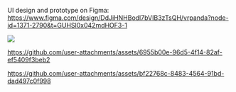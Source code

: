UI design and prototype on Figma: https://www.figma.com/design/DdJiHNHBodl7bVIB3zTsQH/vrpanda?node-id=1371-2790&t=GUHSl0x042mdHOF3-1

[<img src=https://github.com/user-attachments/assets/aa1aafc2-873e-4933-a01a-941d4f6ca1fb>](https://www.figma.com/design/DdJiHNHBodl7bVIB3zTsQH/vrpanda?node-id=1371-2790&t=GUHSl0x042mdHOF3-1)

https://github.com/user-attachments/assets/6955b00e-96d5-4f14-82af-ef5409f3beb2

https://github.com/user-attachments/assets/bf22768c-8483-4564-91bd-dad497c0f998

